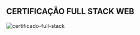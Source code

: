 ## CERTIFICAÇÃO FULL STACK WEB

![certificado-full-stack](https://github.com/LeandroLaureanoD/Certificacao-Full-Stack-Web/assets/57117906/c5b410ed-9c0c-49bc-a172-b5ccb0688094)

